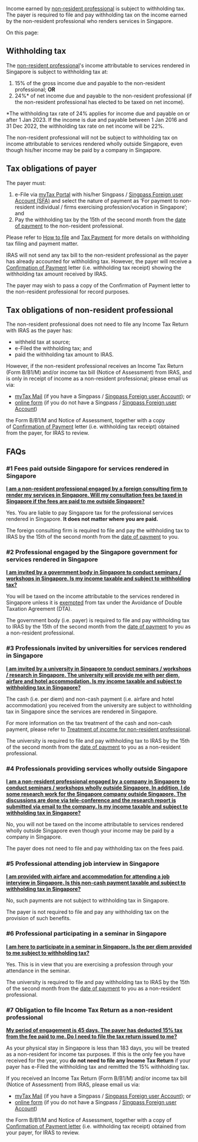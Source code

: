 Income earned by [non-resident professional](https://www.iras.gov.sg/taxes/withholding-tax/payments-to-non-resident-professional-(consultant-trainer-coach-etc-)/non-resident-professional) is subject to withholding tax. The payer is required to file and pay withholding tax on the income earned by the non-resident professional who renders services in Singapore.

On this page:

## Withholding tax

The [non-resident professional](https://www.iras.gov.sg/taxes/withholding-tax/payments-to-non-resident-professional-(consultant-trainer-coach-etc-)/non-resident-professional)'s
income attributable to services rendered in Singapore is subject to withholding tax at:

1. 15% of the gross income due and payable to the non-resident professional; **OR**
2. 24%\* of net income due and payable to the non-resident professional (if the non-resident professional has elected to be taxed on net income).

\*The
withholding tax rate of 24% applies for income due and payable on or after 1 Jan 2023. If the income is due and payable between 1 Jan 2016 and 31 Dec 2022, the withholding tax rate on net income will be 22%.

The non-resident professional will not be subject to withholding tax on income attributable to services rendered wholly outside Singapore, even though his/her income may be paid by a company in Singapore.

## Tax obligations of payer

The payer must:

1. e-File via [myTax Portal](https://mytax.iras.gov.sg/ESVWeb/default.aspx) with his/her Singpass / [Singpass Foreign user Account (SFA)](https://www.iras.gov.sg/digital-services/others/singpass-foreign-user-account-(sfa)-for-foreign-individuals) and select the nature of payment as ‘For payment to non-resident individual / firms exercising profession/vocation in Singapore’; and
2. Pay the withholding tax by the 15th of the second month from the [date of payment](https://www.iras.gov.sg/taxes/withholding-tax/withholding-tax-filing/withholding-tax-filing-and-payment-due-date#title1) to the non-resident professional.

Please refer to [How to file](https://www.iras.gov.sg/taxes/withholding-tax/withholding-tax-filing/how-to-file) and [Tax Payment](https://www.iras.gov.sg/quick-links/payments?taxtype=Withholding%20Tax) for more details on withholding tax filing and payment matter.

IRAS will not send any tax bill to the non-resident professional as the payer has already accounted for withholding tax. However, the payer will receive a [Confirmation of Payment](https://www.iras.gov.sg/taxes/withholding-tax/withholding-tax-payments/confirmation-of-payment-(cp)) letter (i.e. withholding tax receipt) showing the withholding tax amount received by IRAS.

The payer may wish to pass a copy of the Confirmation of Payment letter to the non-resident professional for record purposes.

## Tax obligations of non-resident professional

The non-resident professional does not need to file any Income Tax Return with IRAS as the payer has:

- withheld tax at source;
- e-Filed the withholding tax; and
- paid the withholding tax amount to IRAS.

However, if the non-resident professional receives an Income Tax Return (Form B/B1/M) and/or income tax bill (Notice of Assessment) from IRAS, and is only in receipt of income as a non-resident professional; please email us via:

- [myTax Mail](https://mytax.iras.gov.sg/ESVWeb/default.aspx?target=MTAXMMain&toLoginSelection=true) (if you have a Singpass /
[Singpass Foreign user Account](https://www.iras.gov.sg/digital-services/others/singpass-foreign-user-account-(sfa)-for-foreign-individuals)); or
- [online form](https://form.gov.sg/611326129eba440012372154) (if you do not have a Singpass / [Singpass Foreign user Account](https://www.iras.gov.sg/digital-services/others/singpass-foreign-user-account-(sfa)-for-foreign-individuals))

the Form B/B1/M and Notice of Assessment, together with a copy of [Confirmation of Payment](https://www.iras.gov.sg/taxes/withholding-tax/withholding-tax-payments/confirmation-of-payment-(cp)) letter
(i.e. withholding tax receipt) obtained from the payer, for IRAS to review.

## FAQs

### \#1 Fees paid outside Singapore for services rendered in Singapore

[**I am a non-resident professional engaged by a foreign consulting firm to render my services in Singapore. Will my consultation fees be taxed in Singapore if the fees are paid to me outside Singapore?**](https://www.iras.gov.sg/taxes/withholding-tax/payments-to-non-resident-professional-(consultant-trainer-coach-etc-)/tax-obligations-for-non-resident-professional#i-am-a-non-resident-professional-engaged-by-a-foreign-consulting-firm-to-render-my-services-in-singapore--will-my-consultation-fees-be-taxed-in-singapore-if-the-fees-are-paid-to-me-outside-singapore-)

Yes. You are liable to pay Singapore tax for the professional services rendered in Singapore. **It does not matter where you are paid.**

The foreign consulting firm is required to file and pay the withholding tax to IRAS by the 15th of the second month from the [date of payment](https://www.iras.gov.sg/taxes/withholding-tax/withholding-tax-filing/withholding-tax-filing-and-payment-due-date#title1) to you.

### \#2 Professional engaged by the Singapore government for services rendered in Singapore

[**I am invited by a government body in Singapore to conduct seminars / workshops in Singapore. Is my income taxable and subject to withholding tax?**](https://www.iras.gov.sg/taxes/withholding-tax/payments-to-non-resident-professional-(consultant-trainer-coach-etc-)/tax-obligations-for-non-resident-professional#i-am-invited-by-a-government-body-in-singapore-to-conduct-seminars---workshops-in-singapore--is-my-income-taxable-and-subject-to-withholding-tax-)

You will be taxed on the income attributable to the services rendered in Singapore unless it is [exempted](https://www.iras.gov.sg/taxes/individual-income-tax/non-resident-individuals/non-resident-professional-(consultant-trainer-coach-etc-)/tax-treaties-and-non-resident-professional#title1) from tax under the Avoidance of Double Taxation Agreement (DTA).

The government body (i.e. payer) is required to file and pay withholding tax to IRAS by the 15th of the second month from the [date of payment](https://www.iras.gov.sg/taxes/withholding-tax/withholding-tax-filing/withholding-tax-filing-and-payment-due-date#title1) to you as a non-resident professional.

### \#3 Professionals invited by universities for services rendered in Singapore

[**I am invited by a university in Singapore to conduct seminars / workshops / research in Singapore. The university will provide me with per diem, airfare and hotel accommodation. Is my income taxable and subject to withholding tax in Singapore?**](https://www.iras.gov.sg/taxes/withholding-tax/payments-to-non-resident-professional-(consultant-trainer-coach-etc-)/tax-obligations-for-non-resident-professional#i-am-invited-by-a-university-in-singapore-to-conduct-seminars---workshops---research-in-singapore--the-university-will-provide-me-with-per-diem--airfare-and-hotel-accommodation--is-my-income-taxable-and-subject-to-withholding-tax-in-singapore-)

The cash (i.e. per diem) and non-cash payment (i.e. airfare and hotel accommodation) you received from the university are subject to withholding tax in Singapore since the services are rendered in Singapore.

For more information on the tax treatment of the cash and non-cash payment, please refer to [Treatment of income for non-resident professional](https://www.iras.gov.sg/taxes/withholding-tax/payments-to-non-resident-professional-(consultant-trainer-coach-etc-)/treatment-of-income-for-non-resident-professional).

The university is required to file and pay withholding tax to IRAS by the 15th of the second month from the [date of payment](https://www.iras.gov.sg/taxes/withholding-tax/withholding-tax-filing/withholding-tax-filing-and-payment-due-date#title1) to you as a non-resident professional.

### \#4 Professionals providing services wholly outside Singapore

[**I am a non-resident professional engaged by a company in Singapore to conduct seminars / workshops wholly outside Singapore. In addition, I do some research work for the Singapore company outside Singapore. The discussions are done via tele-conference and the research report is submitted via email to the company. Is my income taxable and subject to withholding tax in Singapore?**](https://www.iras.gov.sg/taxes/withholding-tax/payments-to-non-resident-professional-(consultant-trainer-coach-etc-)/tax-obligations-for-non-resident-professional#i-am-a-non-resident-professional-engaged-by-a-company-in-singapore-to-conduct-seminars---workshops-wholly-outside-singapore--in-addition--i-do-some-research-work-for-the-singapore-company-outside-singapore--the-discussions-are-done-via-tele-conference-and-the-research-report-is-submitted-via-email-to-the-company--is-my-income-taxable-and-subject-to-withholding-tax-in-singapore-)

No, you will not be taxed on the income attributable to services rendered wholly outside Singapore even though your income may be paid by a company in Singapore.

The payer does not need to file and pay withholding tax on the fees paid.

### \#5 Professional attending job interview in Singapore

[**I am provided with airfare and accommodation for attending a job interview in Singapore. Is this non-cash payment taxable and subject to withholding tax in Singapore?**](https://www.iras.gov.sg/taxes/withholding-tax/payments-to-non-resident-professional-(consultant-trainer-coach-etc-)/tax-obligations-for-non-resident-professional#i-am-provided-with-airfare-and-accommodation-for-attending-a-job-interview-in-singapore--is-this-non-cash-payment-taxable-and-subject-to-withholding-tax-in-singapore-)

No, such payments are not subject to withholding tax in Singapore.

The payer is not required to file and pay any withholding tax on the provision of such benefits.

### \#6 Professional participating in a seminar in Singapore

[**I am here to participate in a seminar in Singapore. Is the per diem provided to me subject to withholding tax?**](https://www.iras.gov.sg/taxes/withholding-tax/payments-to-non-resident-professional-(consultant-trainer-coach-etc-)/tax-obligations-for-non-resident-professional#i-am-here-to-participate-in-a-seminar-in-singapore--is-the-per-diem-provided-to-me-subject-to-withholding-tax-)

Yes. This is in view that you are exercising a profession through your attendance in the seminar.

The university is required to file and pay withholding tax to IRAS by the 15th of the second month from the [date of payment](https://www.iras.gov.sg/taxes/withholding-tax/withholding-tax-filing/withholding-tax-filing-and-payment-due-date#title1) to you as a non-resident professional.

### \#7 Obligation to file Income Tax Return as a non-resident professional

[**My period of engagement is 45 days. The payer has deducted 15% tax from the fee paid to me. Do I need to file the tax return issued to me?**](https://www.iras.gov.sg/taxes/withholding-tax/payments-to-non-resident-professional-(consultant-trainer-coach-etc-)/tax-obligations-for-non-resident-professional#my-period-of-engagement-is-45-days--the-payer-has-deducted-15--tax-from-the-fee-paid-to-me--do-i-need-to-file-the-tax-return-issued-to-me-)

As your physical stay in Singapore is less than 183 days, you will be treated as a non-resident for income tax purposes. If this is the only fee you have received for the year, you **do not need to file any Income Tax Return** if your payer has
e-Filed the withholding tax and remitted the 15% withholding tax.

If you received an Income Tax Return (Form B/B1/M) and/or income tax bill (Notice of Assessment) from IRAS, please email us via:

- [myTax Mail](https://mytax.iras.gov.sg/ESVWeb/default.aspx?target=MTAXMMain&toLoginSelection=true) (if you have a Singpass / [Singpass Foreign user Account](https://www.iras.gov.sg/digital-services/others/singpass-foreign-user-account-(sfa)-for-foreign-individuals)); or
- [online form](https://form.gov.sg/611326129eba440012372154) (if you do not have a Singpass / [Singpass Foreign user Account](https://www.iras.gov.sg/digital-services/others/singpass-foreign-user-account-(sfa)-for-foreign-individuals))

the Form B/B1/M and Notice of Assessment, together with a copy of [Confirmation of Payment letter](https://www.iras.gov.sg/taxes/withholding-tax/withholding-tax-payments/confirmation-of-payment-(cp)) (i.e. withholding tax receipt) obtained from your payer, for IRAS to review.